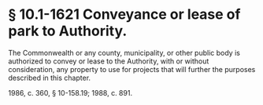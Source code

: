 # § 10.1-1621 Conveyance or lease of park to Authority.

<p>The Commonwealth or any county, municipality, or other public body is authorized to convey or lease to the Authority, with or without consideration, any property to use for projects that will further the purposes described in this chapter.</p><p>1986, c. 360, § 10-158.19; 1988, c. 891.</p>
